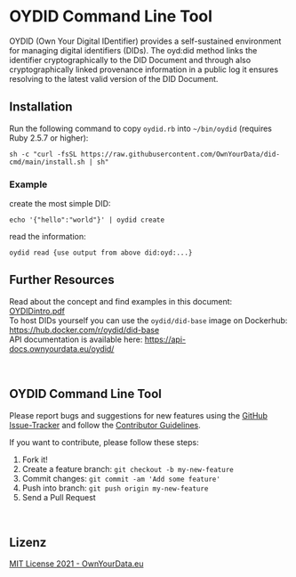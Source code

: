 # OYDID Command Line Tool

OYDID (Own Your Digital IDentifier) provides a self-sustained environment for managing digital identifiers (DIDs). The oyd:did method links the identifier cryptographically to the DID Document and through also cryptographically linked provenance information in a public log it ensures resolving to the latest valid version of the DID Document.

## Installation
Run the following command to copy `oydid.rb` into `~/bin/oydid` (requires Ruby 2.5.7 or higher):
```
sh -c "curl -fsSL https://raw.githubusercontent.com/OwnYourData/did-cmd/main/install.sh | sh"
```

### Example
create the most simple DID:
```
echo '{"hello":"world"}' | oydid create
```

read the information:
```
oydid read {use output from above did:oyd:...}
```

## Further Resources
Read about the concept and find examples in this document: [OYDIDintro.pdf](https://raw.githubusercontent.com/OwnYourData/did-cmd/main/OYDIDintro.pdf)    
To host DIDs yourself you can use the `oydid/did-base` image on Dockerhub: https://hub.docker.com/r/oydid/did-base    
API documentation is available here: https://api-docs.ownyourdata.eu/oydid/    

&nbsp;    

## OYDID Command Line Tool

Please report bugs and suggestions for new features using the [GitHub Issue-Tracker](https://github.com/OwnYourData/did-cmd/issues) and follow the [Contributor Guidelines](https://github.com/twbs/ratchet/blob/master/CONTRIBUTING.md).

If you want to contribute, please follow these steps:

1. Fork it!
2. Create a feature branch: `git checkout -b my-new-feature`
3. Commit changes: `git commit -am 'Add some feature'`
4. Push into branch: `git push origin my-new-feature`
5. Send a Pull Request

&nbsp;    

## Lizenz

[MIT License 2021 - OwnYourData.eu](https://raw.githubusercontent.com/OwnYourData/did-cmd/main/LICENSE)
